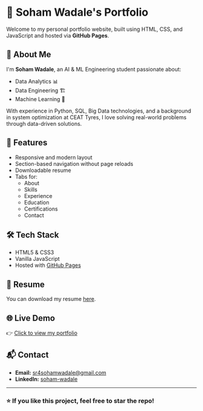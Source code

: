 # 🚀 Soham Wadale's Portfolio

Welcome to my personal portfolio website, built using HTML, CSS, and JavaScript and hosted via **GitHub Pages**.

## 👋 About Me
I'm **Soham Wadale**, an AI & ML Engineering student passionate about:
- Data Analytics 📊
- Data Engineering 🏗️
- Machine Learning 🤖

With experience in Python, SQL, Big Data technologies, and a background in system optimization at CEAT Tyres, I love solving real-world problems through data-driven solutions.

## 📂 Features
- Responsive and modern layout
- Section-based navigation without page reloads
- Downloadable resume
- Tabs for:
  - About
  - Skills
  - Experience
  - Education
  - Certifications
  - Contact

## 🛠️ Tech Stack
- HTML5 & CSS3
- Vanilla JavaScript
- Hosted with [GitHub Pages](https://pages.github.com)

## 📄 Resume
You can download my resume [here](./Soham%20Resume.pdf).

## 🌐 Live Demo
👉 [Click to view my portfolio](https://yourusername.github.io/soham-portfolio)

## 📬 Contact
- **Email:** sr4sohamwadale@gmail.com  
- **LinkedIn:** [soham-wadale](https://www.linkedin.com/in/soham-wadale-662532337/)

---

### ⭐️ If you like this project, feel free to star the repo!
